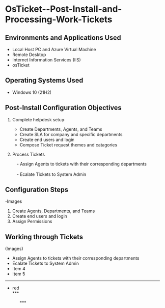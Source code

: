# OsTicket--Post-Install-and-Processing-Work-Tickets


 <h2>Environments and Applications Used</h2>

   - Local Host PC and Azure Virtual Machine 
   - Remote Desktop
   - Internet Information Services (IIS)
   - osTicket


<h2>Operating Systems Used </h2>

   - Windows 10</b> (21H2)

 <h2>Post-Install Configuration Objectives</h2> 

   1. Complete helpdesk setup

         - Create Departments, Agents, and Teams                     
         - Create SLA for company and specific departments                
         -  Create end users and login                   
         - Compose Ticket request themes and catagories

2. Process Tickets

      &emsp;-  Assign Agents to tickets with their corresponding departments &emsp; &emsp;
      &emsp;             
          &emsp;- Ecalate Tickets to System Admin 

 <h2>Configuration Steps</h2> 
-Images

1. Create Agents, Departments, and Teams 
2. Create end users and login
3. Assign Permissions 


<h2>Working through Tickets</h2> (Images)

- Assign Agents to tickets with their corresponding departments
- Ecalate Tickets to System Admin 
- Item 4
- Item 5

***
<ul>
     <li> red </li>
***
<ul>
***

